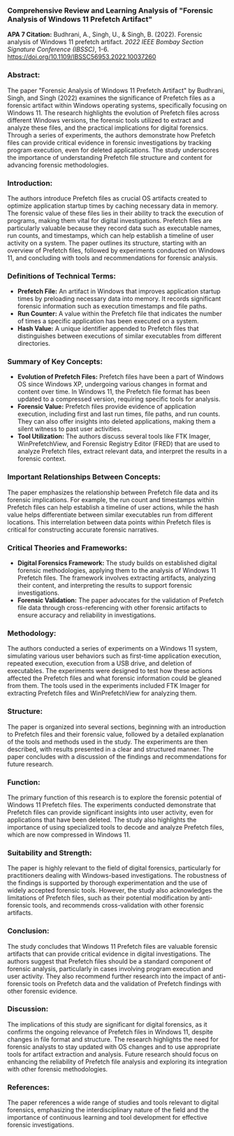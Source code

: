 ### Comprehensive Review and Learning Analysis of "Forensic Analysis of Windows 11 Prefetch Artifact"

**APA 7 Citation:**
Budhrani, A., Singh, U., & Singh, B. (2022). Forensic analysis of Windows 11 prefetch artifact. *2022 IEEE Bombay Section Signature Conference (IBSSC)*, 1-6. https://doi.org/10.1109/IBSSC56953.2022.10037260

### Abstract:
The paper "Forensic Analysis of Windows 11 Prefetch Artifact" by Budhrani, Singh, and Singh (2022) examines the significance of Prefetch files as a forensic artifact within Windows operating systems, specifically focusing on Windows 11. The research highlights the evolution of Prefetch files across different Windows versions, the forensic tools utilized to extract and analyze these files, and the practical implications for digital forensics. Through a series of experiments, the authors demonstrate how Prefetch files can provide critical evidence in forensic investigations by tracking program execution, even for deleted applications. The study underscores the importance of understanding Prefetch file structure and content for advancing forensic methodologies.

### Introduction:
The authors introduce Prefetch files as crucial OS artifacts created to optimize application startup times by caching necessary data in memory. The forensic value of these files lies in their ability to track the execution of programs, making them vital for digital investigations. Prefetch files are particularly valuable because they record data such as executable names, run counts, and timestamps, which can help establish a timeline of user activity on a system. The paper outlines its structure, starting with an overview of Prefetch files, followed by experiments conducted on Windows 11, and concluding with tools and recommendations for forensic analysis.

### Definitions of Technical Terms:
- **Prefetch File:** An artifact in Windows that improves application startup times by preloading necessary data into memory. It records significant forensic information such as execution timestamps and file paths.
- **Run Counter:** A value within the Prefetch file that indicates the number of times a specific application has been executed on a system.
- **Hash Value:** A unique identifier appended to Prefetch files that distinguishes between executions of similar executables from different directories.

### Summary of Key Concepts:
- **Evolution of Prefetch Files:** Prefetch files have been a part of Windows OS since Windows XP, undergoing various changes in format and content over time. In Windows 11, the Prefetch file format has been updated to a compressed version, requiring specific tools for analysis.
- **Forensic Value:** Prefetch files provide evidence of application execution, including first and last run times, file paths, and run counts. They can also offer insights into deleted applications, making them a silent witness to past user activities.
- **Tool Utilization:** The authors discuss several tools like FTK Imager, WinPrefetchView, and Forensic Registry Editor (FRED) that are used to analyze Prefetch files, extract relevant data, and interpret the results in a forensic context.

### Important Relationships Between Concepts:
The paper emphasizes the relationship between Prefetch file data and its forensic implications. For example, the run count and timestamps within Prefetch files can help establish a timeline of user actions, while the hash value helps differentiate between similar executables run from different locations. This interrelation between data points within Prefetch files is critical for constructing accurate forensic narratives.

### Critical Theories and Frameworks:
- **Digital Forensics Framework:** The study builds on established digital forensic methodologies, applying them to the analysis of Windows 11 Prefetch files. The framework involves extracting artifacts, analyzing their content, and interpreting the results to support forensic investigations.
- **Forensic Validation:** The paper advocates for the validation of Prefetch file data through cross-referencing with other forensic artifacts to ensure accuracy and reliability in investigations.

### Methodology:
The authors conducted a series of experiments on a Windows 11 system, simulating various user behaviors such as first-time application execution, repeated execution, execution from a USB drive, and deletion of executables. The experiments were designed to test how these actions affected the Prefetch files and what forensic information could be gleaned from them. The tools used in the experiments included FTK Imager for extracting Prefetch files and WinPrefetchView for analyzing them.

### Structure:
The paper is organized into several sections, beginning with an introduction to Prefetch files and their forensic value, followed by a detailed explanation of the tools and methods used in the study. The experiments are then described, with results presented in a clear and structured manner. The paper concludes with a discussion of the findings and recommendations for future research.

### Function:
The primary function of this research is to explore the forensic potential of Windows 11 Prefetch files. The experiments conducted demonstrate that Prefetch files can provide significant insights into user activity, even for applications that have been deleted. The study also highlights the importance of using specialized tools to decode and analyze Prefetch files, which are now compressed in Windows 11.

### Suitability and Strength:
The paper is highly relevant to the field of digital forensics, particularly for practitioners dealing with Windows-based investigations. The robustness of the findings is supported by thorough experimentation and the use of widely accepted forensic tools. However, the study also acknowledges the limitations of Prefetch files, such as their potential modification by anti-forensic tools, and recommends cross-validation with other forensic artifacts.

### Conclusion:
The study concludes that Windows 11 Prefetch files are valuable forensic artifacts that can provide critical evidence in digital investigations. The authors suggest that Prefetch files should be a standard component of forensic analysis, particularly in cases involving program execution and user activity. They also recommend further research into the impact of anti-forensic tools on Prefetch data and the validation of Prefetch findings with other forensic evidence.

### Discussion:
The implications of this study are significant for digital forensics, as it confirms the ongoing relevance of Prefetch files in Windows 11, despite changes in file format and structure. The research highlights the need for forensic analysts to stay updated with OS changes and to use appropriate tools for artifact extraction and analysis. Future research should focus on enhancing the reliability of Prefetch file analysis and exploring its integration with other forensic methodologies.

### References:
The paper references a wide range of studies and tools relevant to digital forensics, emphasizing the interdisciplinary nature of the field and the importance of continuous learning and tool development for effective forensic investigations.

